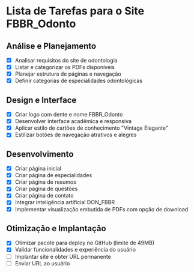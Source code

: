 # Lista de Tarefas para o Site FBBR_Odonto

## Análise e Planejamento
- [x] Analisar requisitos do site de odontologia
- [x] Listar e categorizar os PDFs disponíveis
- [x] Planejar estrutura de páginas e navegação
- [x] Definir categorias de especialidades odontológicas

## Design e Interface
- [x] Criar logo com dente e nome FBBR_Odonto
- [x] Desenvolver interface acadêmica e responsiva
- [x] Aplicar estilo de cartões de conhecimento "Vintage Elegante"
- [x] Estilizar botões de navegação atrativos e alegres

## Desenvolvimento
- [x] Criar página inicial
- [x] Criar página de especialidades
- [x] Criar página de resumos
- [x] Criar página de questões
- [x] Criar página de contato
- [x] Integrar inteligência artificial DON_FBBR
- [x] Implementar visualização embutida de PDFs com opção de download

## Otimização e Implantação
- [x] Otimizar pacote para deploy no GitHub (limite de 49MB)
- [x] Validar funcionalidades e experiência do usuário
- [ ] Implantar site e obter URL permanente
- [ ] Enviar URL ao usuário
